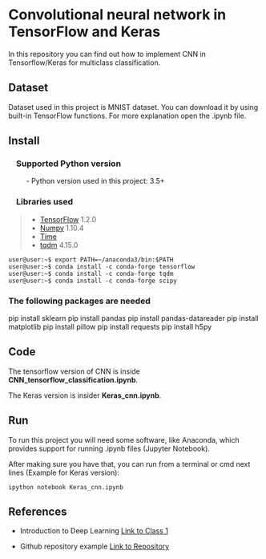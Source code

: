 # Convolutional neural network in TensorFlow and Keras

In this repository you can find out how to implement CNN in Tensorflow/Keras for multiclass classification.

## Dataset

Dataset used in this project is MNIST dataset. You can download it by using built-in TensorFlow functions. For more explanation open the .ipynb file.

## Install

### &nbsp;&nbsp;&nbsp; Supported Python version
&nbsp;&nbsp;&nbsp;&nbsp;&nbsp;&nbsp;&nbsp;&nbsp;&nbsp;- Python version used in this project: 3.5+

### &nbsp;&nbsp;&nbsp; Libraries used

> *  [TensorFlow](http://tensorflow.org) 1.2.0
> *  [Numpy](http://www.numpy.org) 1.10.4
> *  [Time]()
> *  [tqdm](https://pypi.python.org/pypi/tqdm) 4.15.0

```console
user@user:~$ export PATH=~/anaconda3/bin:$PATH
user@user:~$ conda install -c conda-forge tensorflow
user@user:~$ conda install -c conda-forge tqdm
user@user:~$ conda install -c conda-forge scipy
```

### The following packages are needed

pip install sklearn
pip install pandas
pip install pandas-datareader
pip install matplotlib
pip install pillow
pip install requests
pip install h5py

## Code

The tensorflow version of CNN is inside **CNN_tensorflow_classification.ipynb**.

The Keras version is insider **Keras_cnn.ipynb**.

## Run

To run this project you will need some software, like Anaconda, which provides support for running .ipynb files (Jupyter Notebook).

After making sure you have that, you can run from a terminal or cmd next lines (Example  for Keras version):

`ipython notebook Keras_cnn.ipynb`

## References

- Introduction to Deep Learning [Link to Class 1](https://github.com/jeffheaton/t81_558_deep_learning/blob/master/t81_558_class1_intro_python.ipynb)

- Github repository example [Link to Repository](https://github.com/lucko515/cnn-tensorflow-keras)
